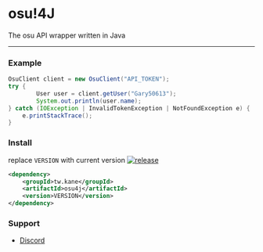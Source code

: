 # osu!4J
The osu API wrapper written in Java

***

### Example

```java
OsuClient client = new OsuClient("API_TOKEN");
try {
        User user = client.getUser("Gary50613");
        System.out.println(user.name);
} catch (IOException | InvalidTokenException | NotFoundException e) {
    e.printStackTrace();
}
```

### Install
replace `VERSION` with current version [![release](https://img.shields.io/github/v/release/Gary50613/osu4j?color=dark_green&include_prereleases)](https://github.com/Gary50613/osu4j/releases/latest)

```xml
<dependency>
    <groupId>tw.kane</groupId>
    <artifactId>osu4j</artifactId>
    <version>VERSION</version>
</dependency>
```

### Support
- [Discord](https://discord.gg/ct2ufag)